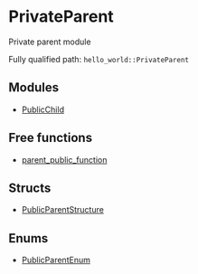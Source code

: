 # PrivateParent

Private parent module


Fully qualified path: `hello_world::PrivateParent`

## Modules

- [PublicChild](./hello_world-PrivateParent-PublicChild.md)

## Free functions

- [parent_public_function](./hello_world-PrivateParent-parent_public_function.md)

## Structs

- [PublicParentStructure](./hello_world-PrivateParent-PublicParentStructure.md)

## Enums

- [PublicParentEnum](./hello_world-PrivateParent-PublicParentEnum.md)

